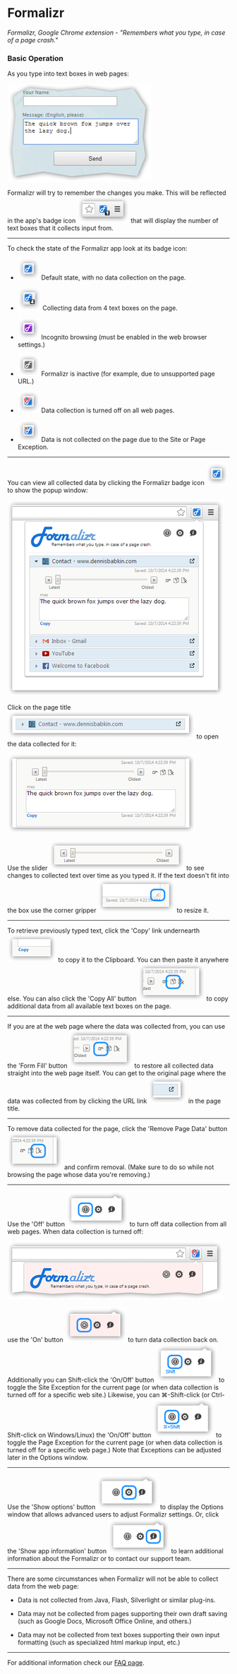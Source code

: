 # Formalizr
*Formalizr, Google Chrome extension - "Remembers what you type, in case of a page crash."*



### Basic Operation

As you type into text boxes in web pages:

![Alt text](images/imgMan_MultilineTextbox.png "Form on page")

 Formalizr will try to remember the changes you make. This will be reflected in the app's badge icon ![Alt text](images/imgMan_BadgeIconWithCount1.png "Badge icon") that will display the number of text boxes that it collects input from.

-------

To check the state of the Formalizr app look at its badge icon:

- ![Alt text](images/imgMan_BadgeIconDefault.png "Icon")  Default state, with no data collection on the page.

- ![Alt text](images/imgMan_BadgeIconWithCount4.png "Icon")  Collecting data from 4 text boxes on the page.

- ![Alt text](images/imgMan_BadgeIconIncognito.png "Icon")  Incognito browsing (must be enabled in the web browser settings.)

- ![Alt text](images/imgMan_BadgeIconInactive.png "Icon")  Formalizr is inactive (for example, due to unsupported page URL.)

- ![Alt text](images/imgMan_BadgeIconDisabled.png "Icon")  Data collection is turned off on all web pages.

- ![Alt text](images/imgMan_BadgeIconException.png "Icon")  Data is not collected on the page due to the Site or Page Exception.

-------

You can view all collected data by clicking the Formalizr badge icon ![Alt text](images/imgMan_BadgeIconDefault.png "Badge icon") to show the popup window: 

![Alt text](images/imgMan_PopupOpen.png "Formalizr popup window")

 Click on the page title ![Alt text](images/imgMan_PageTitle.png "Page title") to open the data collected for it: 

![Alt text](images/imgMan_PageCollectedData.png "Collected form data")

Use the slider ![Alt text](images/imgMan_PageSlider.png "Slider") to see changes to collected text over time as you typed it. If the text doesn't fit into the box use the corner gripper ![Alt text](images/imgMan_PageBoxGripper.png "Gripper") to resize it.

-------

To retrieve previously typed text, click the 'Copy' link undernearth ![Alt text](images/imgMan_PageCopyLink.png "Copy link") to copy it to the Clipboard. You can then paste it anywhere else. You can also click the 'Copy All' button ![Alt text](images/imgMan_PopupCopyAll.png "Copy All") to copy additional data from all available text boxes on the page.

-------

If you are at the web page where the data was collected from, you can use the 'Form Fill' button ![Alt text](images/imgMan_PopupFormFill.png "Form Fill button") to restore all collected data straight into the web page itself. You can get to the original page where the data was collected from by clicking the URL link ![Alt text](images/imgMan_PopupURLLink.png "Visit URL button") in the page title.

-------

To remove data collected for the page, click the 'Remove Page Data' button ![Alt text](images/imgMan_PopupRemovePageData.png "Remove Page Data") and confirm removal. (Make sure to do so while not browsing the page whose data you're removing.)

-------

Use the 'Off' button ![Alt text](images/imgMan_PopupOffButton.png "Off button") to turn off data collection from all web pages. When data collection is turned off:

![Alt text](images/imgMan_PopupDisabled.png "Disabled popup")

 use the 'On' button ![Alt text](images/imgMan_PopupOnButton.png "On button") to turn data collection back on. Additionally you can Shift-click the 'On/Off' button ![Alt text](images/imgMan_PopupShiftOffButton.png "Shift-Click On/Off button") to toggle the Site Exception for the current page (or when data collection is turned off for a specific web site.) Likewise, you can ⌘-Shift-click (or Ctrl-Shift-click on Windows/Linux) the 'On/Off' button ![Alt text](images/imgMan_PopupCommandShiftOffButton.png "Command-Shift-Click On/Off button") to toggle the Page Exception for the current page (or when data collection is turned off for a specific web page.) Note that Exceptions can be adjusted later in the Options window.

-------

Use the 'Show options' button ![Alt text](images/imgMan_PopupOptionsButton.png "Show options button") to display the Options window that allows advanced users to adjust Formalizr settings. Or, click the 'Show app information' button ![Alt text](images/imgMan_PopupInformationButton.png "Show app information button") to learn additional information about the Formalizr or to contact our support team.

-------

There are some circumstances when Formalizr will not be able to collect data from the web page:

- Data is not collected from Java, Flash, Silverlight or similar plug-ins.

- Data may not be collected from pages supporting their own draft saving (such as Google Docs, Microsoft Office Online, and others.)

- Data may not be collected from text boxes supporting their own input formatting (such as specialized html markup input, etc.)

----------

For additional information check our [FAQ page](https://dennisbabkin.com/php/faq.php?what=formalizr).
